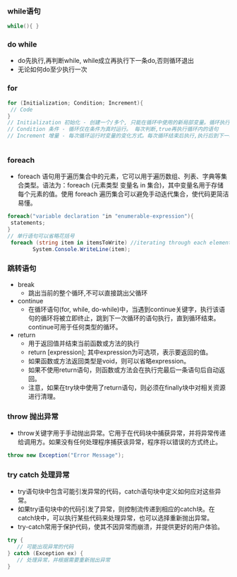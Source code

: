 
### while语句
```csharp
while(){ }
```
### do while
- do先执行,再判断while, while成立再执行下一条do,否则循环退出
- 无论如何do至少执行一次

### for
```csharp
for (Initialization; Condition; Increment){
 // Code
}
// Initialization 初始化 - 创建一个/多个, 只能在循环中使用的新局部变量。循环执行**最开始仅执行一次**
// Condition 条件 - 循环仅在条件为真时运行。 每次判断,true再执行循环内的语句
// Increment 增量 - 每次循环运行时变量的变化方式。每次循环结束后执行,执行后到下一次循环判断



```

### foreach
- foreach 语句用于遍历集合中的元素，它可以用于遍历数组、列表、字典等集合类型。语法为：foreach (元素类型 变量名 in 集合)，其中变量名用于存储每个元素的值。使用 foreach 遍历集合可以避免手动迭代集合，使代码更简洁易懂。
```csharp
foreach("variable declaration "in "enumerable-expression"){
 statements;
}
// 单行语句可以省略花括号
 foreach (string item in itemsToWrite) //iterating through each element of array itemsToWrite
        System.Console.WriteLine(item);
```

### 跳转语句
- break
  - 跳出当前的整个循环,不可以直接跳出父循环
- continue
  - 在循环语句(for, while, do-while)中，当遇到continue关键字，执行该语句的循环将被立即终止，跳到下一次循环的语句执行，直到循环结束。continue可用于任何类型的循环。
- return 
  - 用于返回值并结束当前函数或方法的执行
  - return [expression]; 其中expression为可选项，表示要返回的值。
  - 如果函数或方法返回类型是void，则可以省略expression。
  - 如果不使用return语句，则函数或方法会在执行完最后一条语句后自动返回。
  - 注意，如果在try块中使用了return语句，则必须在finally块中对相关资源进行清理。

### throw 抛出异常
- throw关键字用于手动抛出异常。它用于在代码块中捕获异常，并将异常传递给调用方。如果没有任何处理程序捕获该异常，程序将以错误的方式终止。
```csharp
throw new Exception("Error Message");
```
### try catch 处理异常
- try语句块中包含可能引发异常的代码，catch语句块中定义如何应对这些异常。
- 如果try语句块中的代码引发了异常，则控制流传递到相应的catch块。在catch块中，可以执行某些代码来处理异常，也可以选择重新抛出异常。
- try-catch常用于保护代码，使其不因异常而崩溃，并提供更好的用户体验。
```csharp
try {
   // 可能出现异常的代码
} catch (Exception ex) {
   // 处理异常，并根据需要重新抛出异常
}
```
